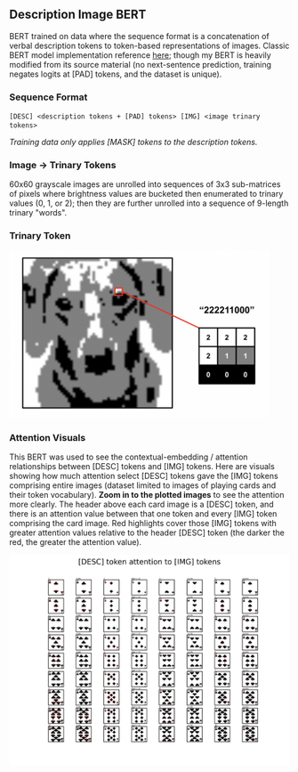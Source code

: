 ## Description Image BERT
BERT trained on data where the sequence format is a concatenation of verbal description tokens to token-based representations of images. Classic BERT model implementation reference [here](https://neptune.ai/blog/how-to-code-bert-using-pytorch-tutorial); though my BERT is heavily modified from its source material (no next-sentence prediction, training negates logits at [PAD] tokens, and the dataset is unique).
### Sequence Format
```
[DESC] <description tokens + [PAD] tokens> [IMG] <image trinary tokens>
```
*Training data only applies [MASK] tokens to the description tokens.*
### Image -> Trinary Tokens
60x60 grayscale images are unrolled into sequences of 3x3 sub-matrices of pixels where brightness values are bucketed then enumerated to trinary values (0, 1, or 2); then they are further unrolled into a sequence of 9-length trinary "words".
### Trinary Token
<img src="/static/trinary_demo.png" height="300">

### Attention Visuals
This BERT was used to see the contextual-embedding / attention relationships between [DESC] tokens and [IMG] tokens. Here are visuals showing how much attention select [DESC] tokens gave the [IMG] tokens comprising entire images (dataset limited to images of playing cards and their token vocabulary). **Zoom in to the plotted images** to see the attention more clearly. The header above each card image is a [DESC] token, and there is an attention value between that one token and every [IMG] token comprising the card image. Red highlights cover those [IMG] tokens with greater attention values relative to the header [DESC] token (the darker the red, the greater the attention value).

<img src="/attention_plots/attn_plot.png" width="1500">
